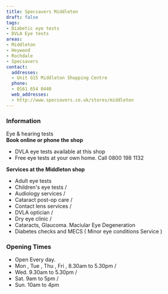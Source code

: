 ```yaml
---
title: Specsavers Middleton
draft: false
tags:
- Diabetic eye tests
- DVLA Eye tests
areas:
- Middleton
- Heywood
- Rochdale
- Specsavers
contact:
  addresses:
  - Unit G15 Middleton Shopping Centre
  phone:
  - 0161 654 0440
  web_addresses:
  - http://www.specsavers.co.uk/stores/middleton
---
```


### Information
Eye & hearing tests  
**Book online or phone the shop**  
* DVLA eye tests available at this shop  
* Free eye tests at your own home. Call 0800 198 1132  

**Services at the Middleton shop**  
* Adult eye tests  
* Children's eye tests /
* Audiology services /
* Cataract post-op care /
* Contact lens services /
* DVLA optician / 
* Dry eye clinic /
* Cataracts, Glaucoma. Maciular Eye Degeneration
* Diabetes checks and MECS ( Minor eye conditions
Service ) 

### Opening Times
* Open Every day.
* Mon , Tue , Thu , Fri , 8.30am to 5.30pm /
* Wed.  9.30am to 5.30pm /
* Sat. 9am to 5pm /
* Sun. 10am to 4pm

